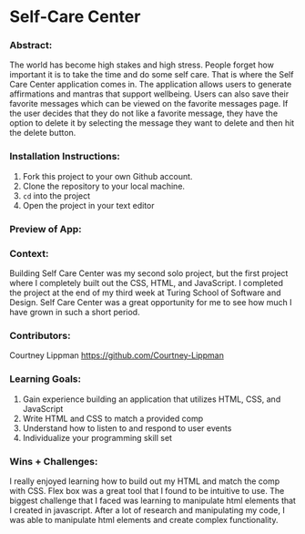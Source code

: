 # Self-Care Center

### Abstract:

The world has become high stakes and high stress. People forget how important it is to take the time and do some self care. That is where the Self Care Center application comes in. The application allows users to generate affirmations and mantras that support wellbeing. Users can also save their favorite messages which can be viewed on the favorite messages page. If the user decides that they do not like a favorite message, they have the option to delete it by selecting the message they want to delete and then hit the delete button.

### Installation Instructions:

1. Fork this project to your own Github account.
2. Clone the repository to your local machine.
3. `cd` into the project
4. Open the project in your text editor

### Preview of App:



### Context:

Building Self Care Center was my second solo project, but the first project where I completely built out the CSS, HTML, and JavaScript. I completed the project at the end of my third week at Turing School of Software and Design. Self Care Center was a great opportunity for me to see how much I have grown in such a short period.

### Contributors:

Courtney Lippman https://github.com/Courtney-Lippman

### Learning Goals:

1. Gain experience building an application that utilizes HTML, CSS, and JavaScript
2. Write HTML and CSS to match a provided comp
3. Understand how to listen to and respond to user events
4. Individualize your programming skill set

### Wins + Challenges:

I really enjoyed learning how to build out my HTML and match the comp with CSS. Flex box was a great tool that I found to be intuitive to use.
The biggest challenge that I faced was learning to manipulate html elements that I created in javascript. After a lot of research and manipulating my code, I was able to manipulate html elements and create complex functionality.
